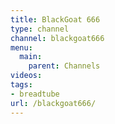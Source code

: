 ```yaml
---
title: BlackGoat 666
type: channel
channel: blackgoat666
menu:
  main:
    parent: Channels
videos:
tags:
- breadtube
url: /blackgoat666/
---
```

